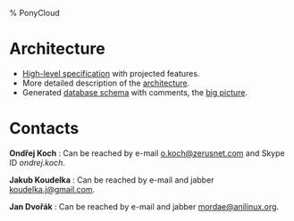 % PonyCloud

# Architecture

 *  [High-level specification][] with projected features.
 *  More detailed description of the [architecture][].
 *  Generated [database schema][] with comments, the [big picture][].

# Contacts

**Ondřej Koch**
:    Can be reached by e-mail [o.koch@zerusnet.com][] and
     Skype ID *ondrej.koch*.

**Jakub Koudelka**
:    Can be reached by e-mail and jabber [koudelka.j@gmail.com][].

**Jan Dvořák**
:    Can be reached by e-mail and jabber [mordae@anilinux.org][].


[High-level specification]: high-level-spec.html
[architecture]: architecture.html
[database schema]: database.html
[big picture]: database.png
[for investors]: for-investors.html

[o.koch@zerusnet.com]: mailto:o.koch@zerusnet.com
[koudelka.j@gmail.com]: mailto:koudelka.j@gmail.com
[mordae@anilinux.org]: mailto:mordae@anilinux.org
